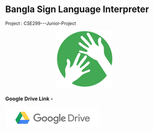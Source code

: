 # Bangla Sign Language Interpreter 
Project : CSE299---Junior-Project
<p align="center">
    <a href="https://github.com/niyazed/Bangla_SignLanguage-CSE299" target="_blank">
        <img alt='Bangla Sign Language' src='repo/bsl-180.png' />
    </a>
    <br>
    <h3>Google Drive Link -</h3>
    <a href="https://drive.google.com/file/d/1uGpZy1fZyF2xbpuoV6j05MuW0A5SLqpd/view" target="_blank">
        <img alt='Google Drive' src='repo/google-drive.png'/>
    </a>
</p>

